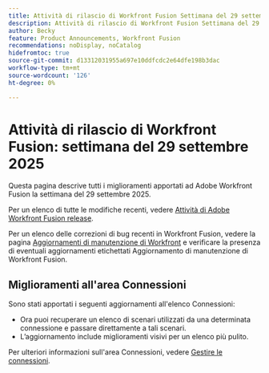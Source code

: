 ```yaml
---
title: Attività di rilascio di Workfront Fusion Settimana del 29 settembre 2025
description: Attività di rilascio di Workfront Fusion Settimana del 29 settembre 2025
author: Becky
feature: Product Announcements, Workfront Fusion
recommendations: noDisplay, noCatalog
hidefromtoc: true
source-git-commit: d13312031955a697e10ddfcdc2e64dfe198b3dac
workflow-type: tm+mt
source-wordcount: '126'
ht-degree: 0%

---
```


# Attività di rilascio di Workfront Fusion: settimana del 29 settembre 2025

Questa pagina descrive tutti i miglioramenti apportati ad Adobe Workfront Fusion la settimana del 29 settembre 2025.

Per un elenco di tutte le modifiche recenti, vedere [Attività di Adobe Workfront Fusion release](/help/workfront-fusion/fusion-product-releases/fusion-release-activity.md).

Per un elenco delle correzioni di bug recenti in Workfront Fusion, vedere la pagina [Aggiornamenti di manutenzione di Workfront](https://experienceleague.adobe.com/en/docs/workfront-known-issues/releases/current-updates) e verificare la presenza di eventuali aggiornamenti etichettati Aggiornamento di manutenzione di Workfront Fusion.

## Miglioramenti all&#39;area Connessioni

Sono stati apportati i seguenti aggiornamenti all&#39;elenco Connessioni:

* Ora puoi recuperare un elenco di scenari utilizzati da una determinata connessione e passare direttamente a tali scenari.
* L’aggiornamento include miglioramenti visivi per un elenco più pulito.

Per ulteriori informazioni sull&#39;area Connessioni, vedere [Gestire le connessioni](/help/workfront-fusion/create-scenarios/connect-to-apps/manage-connections.md).



